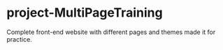 # project-MultiPageTraining

Complete front-end website with different pages and themes made it for practice.
